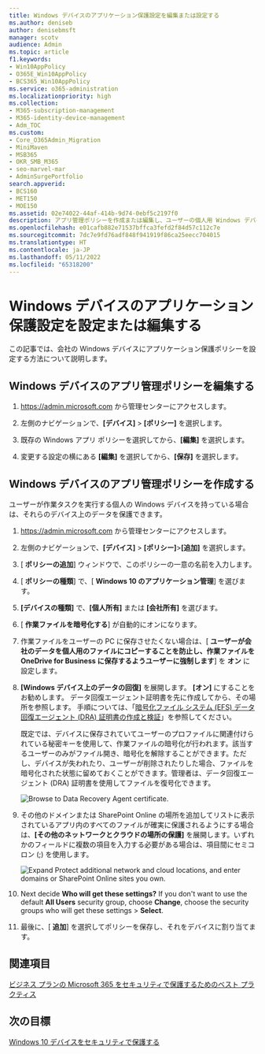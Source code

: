 ```yaml
---
title: Windows デバイスのアプリケーション保護設定を編集または設定する
ms.author: deniseb
author: denisebmsft
manager: scotv
audience: Admin
ms.topic: article
f1.keywords:
- Win10AppPolicy
- O365E_Win10AppPolicy
- BCS365_Win10AppPolicy
ms.service: o365-administration
ms.localizationpriority: high
ms.collection:
- M365-subscription-management
- M365-identity-device-management
- Adm_TOC
ms.custom:
- Core_O365Admin_Migration
- MiniMaven
- MSB365
- OKR_SMB_M365
- seo-marvel-mar
- AdminSurgePortfolio
search.appverid:
- BCS160
- MET150
- MOE150
ms.assetid: 02e74022-44af-414b-9d74-0ebf5c2197f0
description: アプリ管理ポリシーを作成または編集し、ユーザーの個人用 Windows デバイスで作業ファイルを保護する方法について説明します。
ms.openlocfilehash: e01cafb882e71537bffca3fefd2f84d57c112c7e
ms.sourcegitcommit: 7dc7e9fd76adf848f941919f86ca25eecc704015
ms.translationtype: HT
ms.contentlocale: ja-JP
ms.lasthandoff: 05/11/2022
ms.locfileid: "65318200"
---
```

# <a name="set-or-edit-application-protection-settings-for-windows-devices"></a>Windows デバイスのアプリケーション保護設定を設定または編集する

この記事では、会社の Windows デバイスにアプリケーション保護ポリシーを設定する方法について説明します。

## <a name="edit-an-app-management-policy-for-windows-devices"></a>Windows デバイスのアプリ管理ポリシーを編集する

1. <a href="https://go.microsoft.com/fwlink/p/?linkid=837890" target="_blank">https://admin.microsoft.com</a> から管理センターにアクセスします。     

2. 左側のナビゲーションで、**[デバイス]** \> **[ポリシー]** を選択します。

3. 既存の Windows アプリ ポリシーを選択してから、**[編集]** を選択します。

4. 変更する設定の横にある **[編集]** を選択してから、**[保存]** を選択します。

## <a name="create-an-app-management-policy-for-windows-devices"></a>Windows デバイスのアプリ管理ポリシーを作成する

ユーザーが作業タスクを実行する個人の Windows デバイスを持っている場合は、それらのデバイス上のデータを保護できます。
  
1. <a href="https://go.microsoft.com/fwlink/p/?linkid=837890" target="_blank">https://admin.microsoft.com</a> から管理センターにアクセスします。 

2. 左側のナビゲーションで、**[デバイス]** \> **[ポリシー]**\>**[追加]** を選択します。

3. [ **ポリシーの追加**] ウィンドウで、このポリシーの一意の名前を入力します。 

4. [ **ポリシーの種類**] で、[ **Windows 10 のアプリケーション管理**] を選びます。

5. **[デバイスの種類]** で、**[個人所有]** または **[会社所有]** を選びます。

6. [ **作業ファイルを暗号化する**] が自動的にオンになります。 

7. 作業ファイルをユーザーの PC に保存させたくない場合は、[ **ユーザーが会社のデータを個人用のファイルにコピーすることを防止し、作業ファイルを OneDrive for Business に保存するようユーザーに強制します**] を **オン** に設定します。 

8. **[Windows デバイス上のデータの回復]** を展開します。 **[オン]** にすることをお勧めします。
    データ回復エージェント証明書を先に作成してから、その場所を参照します。 手順については、「[暗号化ファイル システム (EFS) データ回復エージェント (DRA) 証明書の作成と検証](/windows/security/information-protection/windows-information-protection/create-and-verify-an-efs-dra-certificate)」を参照してください。
    
    既定では、デバイスに保存されていてユーザーのプロファイルに関連付けられている秘密キーを使用して、作業ファイルの暗号化が行われます。該当するユーザーのみがファイル開き、暗号化を解除することができます。ただし、デバイスが失われたり、ユーザーが削除されたりした場合、ファイルを暗号化された状態に留めておくことができます。管理者は、データ回復エージェント (DRA) 証明書を使用してファイルを復号化できます。
    
    ![Browse to Data Recovery Agent certificate.](./../media/7d7d664f-b72f-4293-a3e7-d0fa7371366c.png)
  
9. その他のドメインまたは SharePoint Online の場所を追加してリストに表示されているアプリ内のすべてのファイルが確実に保護されるようにする場合は、**[その他のネットワークとクラウドの場所の保護]** を展開します。いずれかのフィールドに複数の項目を入力する必要がある場合は、項目間にセミコロン (;) を使用します。
    
    ![Expand Protect additional network and cloud locations, and enter domains or SharePoint Online sites you own.](./../media/7afaa0c7-ba53-456d-8c61-312c45e09625.png)
  
11. Next decide **Who will get these settings?** If you don't want to use the default **All Users** security group, choose **Change**, choose the security groups who will get these settings \> **Select**.
12. 最後に、[ **追加**] を選択してポリシーを保存し、それをデバイスに割り当てます。

## <a name="see-also"></a>関連項目

[ビジネス プランの Microsoft 365 をセキュリティで保護するためのベスト プラクティス](../admin/security-and-compliance/secure-your-business-data.md)

## <a name="next-objective"></a>次の目標

[Windows 10 デバイスをセキュリティで保護する](m365bp-secure-windows-devices.md)